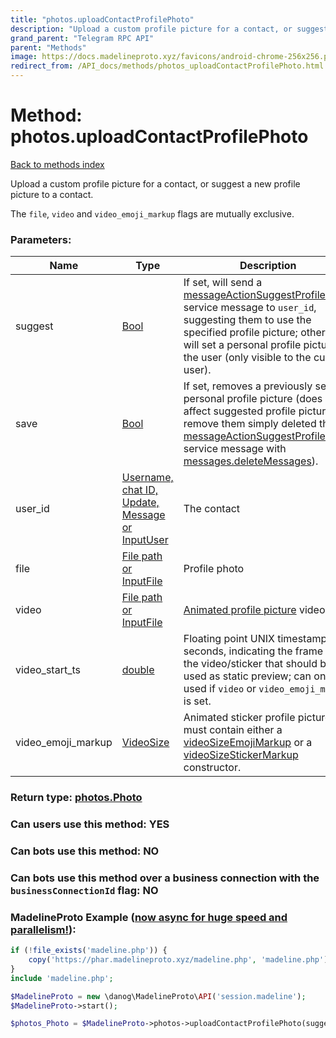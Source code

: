 ```yaml
---
title: "photos.uploadContactProfilePhoto"
description: "Upload a custom profile picture for a contact, or suggest a new profile picture to a contact."
grand_parent: "Telegram RPC API"
parent: "Methods"
image: https://docs.madelineproto.xyz/favicons/android-chrome-256x256.png
redirect_from: /API_docs/methods/photos_uploadContactProfilePhoto.html
---
```

# Method: photos.uploadContactProfilePhoto
[Back to methods index](index.html)



Upload a custom profile picture for a contact, or suggest a new profile picture to a contact.

The `file`, `video` and `video_emoji_markup` flags are mutually exclusive.

### Parameters:

| Name     |    Type       | Description | Required |
|----------|---------------|-------------|----------|
|suggest|[Bool](/API_docs/types/Bool.html) | If set, will send a [messageActionSuggestProfilePhoto](../constructors/messageActionSuggestProfilePhoto.html) service message to `user_id`, suggesting them to use the specified profile picture; otherwise, will set a personal profile picture for the user (only visible to the current user). | Optional|
|save|[Bool](/API_docs/types/Bool.html) | If set, removes a previously set personal profile picture (does not affect suggested profile pictures, to remove them simply deleted the [messageActionSuggestProfilePhoto](../constructors/messageActionSuggestProfilePhoto.html) service message with [messages.deleteMessages](../methods/messages.deleteMessages.html)). | Optional|
|user\_id|[Username, chat ID, Update, Message or InputUser](/API_docs/types/InputUser.html) | The contact | Optional|
|file|[File path or InputFile](/API_docs/types/InputFile.html) | Profile photo | Optional|
|video|[File path or InputFile](/API_docs/types/InputFile.html) | [Animated profile picture](https://core.telegram.org/api/files#animated-profile-pictures) video | Optional|
|video\_start\_ts|[double](/API_docs/types/double.html) | Floating point UNIX timestamp in seconds, indicating the frame of the video/sticker that should be used as static preview; can only be used if `video` or `video_emoji_markup` is set. | Optional|
|video\_emoji\_markup|[VideoSize](/API_docs/types/VideoSize.html) | Animated sticker profile picture, must contain either a [videoSizeEmojiMarkup](../constructors/videoSizeEmojiMarkup.html) or a [videoSizeStickerMarkup](../constructors/videoSizeStickerMarkup.html) constructor. | Optional|


### Return type: [photos.Photo](/API_docs/types/photos.Photo.html)

### Can users use this method: **YES**


### Can bots use this method: **NO**


### Can bots use this method over a business connection with the `businessConnectionId` flag: **NO**


### MadelineProto Example ([now async for huge speed and parallelism!](https://docs.madelineproto.xyz/docs/ASYNC.html)):


```php
if (!file_exists('madeline.php')) {
    copy('https://phar.madelineproto.xyz/madeline.php', 'madeline.php');
}
include 'madeline.php';

$MadelineProto = new \danog\MadelineProto\API('session.madeline');
$MadelineProto->start();

$photos_Photo = $MadelineProto->photos->uploadContactProfilePhoto(suggest: $Bool, save: $Bool, user_id: $InputUser, file: $InputFile, video: $InputFile, video_start_ts: $double, video_emoji_markup: $VideoSize, );
```

